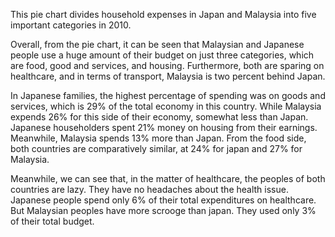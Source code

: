 This pie chart divides household expenses in Japan and Malaysia into five important categories in 2010.


Overall, from the pie chart, it can be seen that Malaysian and Japanese people use a huge amount of their budget on just three categories, which are food, good and services, and housing. Furthermore, both are sparing on healthcare, and in terms of transport, Malaysia is two percent behind Japan.


In Japanese families, the highest percentage of spending was on goods and services, which is 29% of the total economy in this country. While Malaysia expends 26% for this side of their economy, somewhat less than Japan. Japanese householders spent 21% money on housing from their earnings. Meanwhile, Malaysia spends 13% more than Japan. From the food side, both countries are comparatively similar, at 24% for japan and 27% for Malaysia.


Meanwhile, we can see that, in the matter of healthcare, the peoples of both countries are lazy. They have no headaches about the health issue. Japanese people spend only 6% of their total expenditures on healthcare. But Malaysian peoples have more scrooge than japan. They used only 3% of their total budget.
